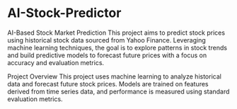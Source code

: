 # AI-Stock-Predictor
AI-Based Stock Market Prediction
This project aims to predict stock prices using historical stock data sourced from Yahoo Finance. Leveraging machine learning techniques, the goal is to explore patterns in stock trends and build predictive models to forecast future prices with a focus on accuracy and evaluation metrics.

Project Overview
This project uses machine learning to analyze historical data and forecast future stock prices. Models are trained on features derived from time series data, and performance is measured using standard evaluation metrics.
